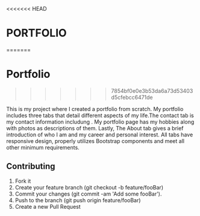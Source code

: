 <<<<<<< HEAD
#                                             PORTFOLIO
=======
#                                             Portfolio
>>>>>>> 7854bf0e0e3b53da6a73d53403d5cfebcc6471de

This is my project where I created a portfolio from scratch. My portfolio includes three tabs that detail different aspects of my life.The contact tab is my contact information includung . My portfolio page has my hobbies along with photos as descriptions of them. Lastly,  The About tab gives a brief introduction of who I am and my career and personal interest. All tabs have responsive design, properly utilizes Bootstrap components and meet all other minimum requirements.
## Contributing


1. Fork it
2. Create your feature branch (git checkout -b feature/fooBar)
3. Commit your changes (git commit -am 'Add some fooBar').
4. Push to the branch (git push origin feature/fooBar)
5. Create a new Pull Request
